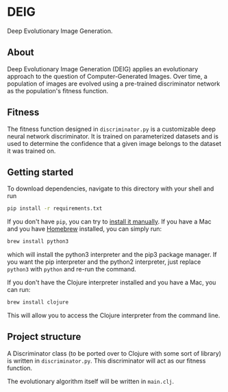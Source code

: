 # DEIG

Deep Evolutionary Image Generation.

## About

Deep Evolutionary Image Generation (DEIG) applies an evolutionary approach to the question of Computer-Generated Images. Over time, a population of images are evolved using a pre-trained discriminator network as the population's fitness function.

## Fitness

The fitness function designed in `discriminator.py` is a customizable deep neural network discriminator. It is trained on parameterized datasets and is used to determine the confidence that a given image belongs to the dataset it was trained on.

## Getting started

To download dependencies, navigate to this directory with your shell and run

```bash
pip install -r requirements.txt
```

If you don't have `pip`, you can try to [install it manually](https://pip.pypa.io/en/stable/installing/). If you have a Mac and you have [Homebrew](https://brew.sh/) installed, you can simply run:

```bash
brew install python3
```

which will install the python3 interpreter and the pip3 package manager. If you want the pip interpreter and the python2 interpreter, just replace `python3` with `python` and re-run the command.

If you don't have the Clojure interpreter installed and you have a Mac, you can run:

```bash
brew install clojure
```

This will allow you to access the Clojure interpreter from the command line.

## Project structure

A Discriminator class (to be ported over to Clojure with some sort of library) is written in `discriminator.py`. This discriminator will act as our fitness function.

The evolutionary algorithm itself will be written in `main.clj`.
